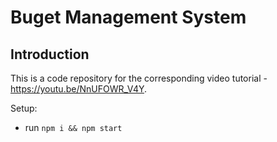 # Buget Management System



## Introduction
This is a code repository for the corresponding video tutorial - https://youtu.be/NnUFOWR_V4Y.

 

Setup:
- run ```npm i && npm start```
